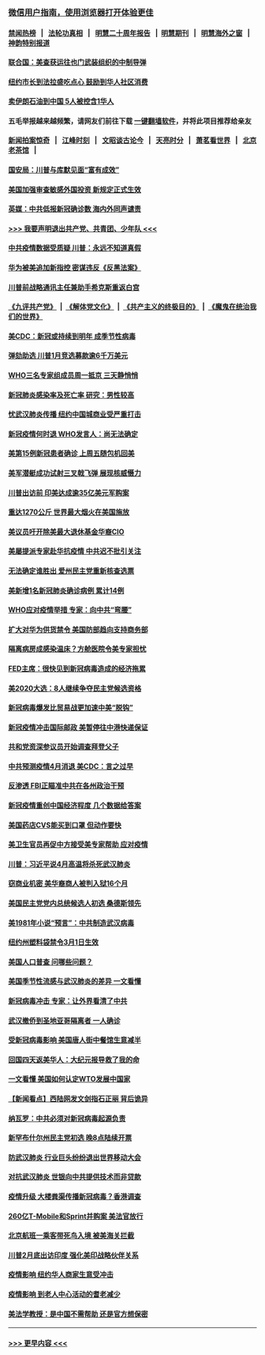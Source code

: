 ### [微信用户指南，使用浏览器打开体验更佳](https://github.com/gfw-breaker/banned-news1/blob/master/indexes/wechat-guide.md?t=0)
#### [禁闻热榜](热点新闻.md?t=0)  &nbsp;&nbsp;|&nbsp;&nbsp; [法轮功真相](https://github.com/gfw-breaker/truth/blob/master/README.md?t=0) &nbsp;&nbsp;|&nbsp;&nbsp; [明慧二十周年报告](https://github.com/gfw-breaker/mh-reports/blob/master/README.md?t=0) &nbsp;&nbsp;|&nbsp;&nbsp;[明慧期刊](https://github.com/gfw-breaker/mh-qikan) &nbsp;&nbsp;|&nbsp;&nbsp; [明慧海外之窗](https://github.com/gfw-breaker/mh-news/blob/master/README.md?t=0) &nbsp;&nbsp;|&nbsp;&nbsp; [神韵特别报道](https://github.com/gfw-breaker/mh-news/blob/master/shenyun.md?t=0)
#### [联合国：美查获运往也门武装组织的中制导弹](../pages/nsc412/n11868677.md?t=02142333) 
#### [纽约市长到法拉盛吃点心  鼓励到华人社区消费](../pages/nsc412/n11868197.md?t=02142333) 
#### [卖伊朗石油到中国  5人被控含1华人](../pages/nsc412/n11867988.md?t=02142333) 
#### 五毛举报越来越频繁，请网友们前往下载 [一键翻墙软件](https://github.com/gfw-breaker/ssr-accounts)，并将此项目推荐给亲友
#### [新闻拍案惊奇](https://github.com/gfw-breaker/banned-news1/blob/master/pages/link4.md) &nbsp;&nbsp;|&nbsp;&nbsp; [江峰时刻](https://github.com/gfw-breaker/banned-news1/blob/master/pages/link4.md) &nbsp;&nbsp;|&nbsp;&nbsp; [文昭谈古论今](https://github.com/gfw-breaker/banned-news1/blob/master/pages/link4.md) &nbsp;&nbsp;|&nbsp;&nbsp; [天亮时分](https://github.com/gfw-breaker/banned-news1/blob/master/pages/link4.md) &nbsp;&nbsp;|&nbsp;&nbsp; [萧茗看世界](https://github.com/gfw-breaker/banned-news1/blob/master/pages/link4.md) &nbsp;&nbsp;|&nbsp;&nbsp; [北京老茶馆](https://github.com/gfw-breaker/banned-news1/blob/master/pages/link4.md) &nbsp;&nbsp;|&nbsp;&nbsp; 
#### [国安局：川普与库默见面“富有成效”](../pages/nsc412/n11867976.md?t=02142333) 
#### [美国加强审查敏感外国投资 新规定正式生效](../pages/nsc412/n11868041.md?t=02142333) 
#### [英媒：中共低报新冠确诊数 海内外同声谴责](../pages/nsc412/n11867421.md?t=02142333) 
#### [>>> 我要声明退出共产党、共青团、少年队 <<<](https://github.com/begood0513/goodnews/blob/master/quit/letter.md) 
#### [中共疫情数据受质疑 川普：永远不知道真假](../pages/nsc412/n11867195.md?t=02142333) 
#### [华为被美追加新指控 密谋违反《反黑法案》](../pages/nsc412/n11867191.md?t=02142333) 
#### [川普前战略通讯主任兼助手希克斯重返白宫](../pages/nsc412/n11867104.md?t=02142333) 
#### [《九评共产党》](https://github.com/begood0513/9ping.md/blob/master/README.md) &nbsp;|&nbsp; [《解体党文化》](../../../../jtdwh.md/blob/master/README.md)  &nbsp;|&nbsp; [《共产主义的终极目的》](../../../../gczydzjmd.md/blob/master/README.md) &nbsp;|&nbsp; [《魔鬼在统治我们的世界》](../../../../mgztzwmdsj.md/blob/master/README.md) 
#### [美CDC：新冠或持续到明年 成季节性病毒](../pages/nsc412/n11867279.md?t=02142333) 
#### [弹劾助选 川普1月竞选募款逾6千万美元](../pages/nsc412/n11866950.md?t=02142333) 
#### [WHO三名专家组成员周一抵京 三天静悄悄](../pages/nsc412/n11866947.md?t=02142333) 
#### [新冠肺炎感染率及死亡率 研究：男性较高](../pages/nsc412/n11866956.md?t=02142333) 
#### [忧武汉肺炎传播 纽约中国城商业受严重打击](../pages/nsc412/n11866902.md?t=02142333) 
#### [新冠疫情何时退 WHO发言人：尚无法确定](../pages/nsc412/n11866864.md?t=02142333) 
#### [美第15例新冠患者确诊 上周五随包机回美](../pages/nsc412/n11866852.md?t=02142333) 
#### [美军潜艇成功试射三叉戟飞弹 展现核威慑力](../pages/nsc412/n11866046.md?t=02142333) 
#### [川普出访前 印美达成逾35亿美元军购案](../pages/nsc412/n11865444.md?t=02142333) 
#### [重达1270公斤 世界最大烟火在美国施放](../pages/nsc412/n11865198.md?t=02142333) 
#### [美议员吁开除美最大退休基金华裔CIO](../pages/nsc412/n11865230.md?t=02142333) 
#### [美屡提派专家赴华抗疫情 中共迟不批引关注](../pages/nsc412/n11864719.md?t=02142333) 
#### [无法确定谁胜出 爱州民主党重新核查选票](../pages/nsc412/n11864830.md?t=02142333) 
#### [美新增1名新冠肺炎确诊病例 累计14例](../pages/nsc412/n11864893.md?t=02142333) 
#### [WHO应对疫情举措 专家：向中共“弯腰”](../pages/nsc412/n11864727.md?t=02142333) 
#### [扩大对华为供货禁令 美国防部趋向支持商务部](../pages/nsc412/n11864773.md?t=02142333) 
#### [隔离病房成感染温床？方舱医院令美专家担忧](../pages/nsc412/n11864575.md?t=02142333) 
#### [FED主席：很快见到新冠病毒造成的经济拖累](../pages/nsc412/n11864507.md?t=02142333) 
#### [美2020大选：8人继续争夺民主党候选资格](../pages/nsc412/n11864327.md?t=02142333) 
#### [新冠病毒爆发比贸易战更加速中美“脱钩”](../pages/nsc412/n11864470.md?t=02142333) 
#### [新冠疫情冲击国际邮政 美暂停往中港快递保证](../pages/nsc412/n11864207.md?t=02142333) 
#### [共和党资深参议员开始调查拜登父子](../pages/nsc412/n11863984.md?t=02142333) 
#### [中共预测疫情4月消退 美CDC：言之过早](../pages/nsc412/n11864310.md?t=02142333) 
#### [反渗透 FBI正瞄准中共在各州政治干预](../pages/nsc412/n11864300.md?t=02142333) 
#### [新冠疫情重创中国经济程度 几个数据给答案](../pages/nsc412/n11864203.md?t=02142333) 
#### [美国药店CVS能买到口罩 但动作要快](../pages/nsc412/n11862438.md?t=02142333) 
#### [美卫生官员再促中方接受美专家帮助 应对疫情](../pages/nsc412/n11864043.md?t=02142333) 
#### [川普：习近平说4月高温将杀死武汉肺炎](../pages/nsc412/n11860814.md?t=02142333) 
#### [窃商业机密 美华裔商人被判入狱16个月](../pages/nsc412/n11863911.md?t=02142333) 
#### [美国民主党党内总统候选人初选 桑德斯领先](../pages/nsc412/n11863475.md?t=02142333) 
#### [美1981年小说“预言”：中共制造武汉病毒](../pages/nsc412/n11863306.md?t=02142333) 
#### [纽约州塑料袋禁令3月1日生效](../pages/nsc412/n11862832.md?t=02142333) 
#### [美国人口普查  问哪些问题？](../pages/nsc412/n11862808.md?t=02142333) 
#### [美国季节性流感与武汉肺炎的差异 一文看懂](../pages/nsc412/n11862428.md?t=02142333) 
#### [新冠病毒冲击 专家：让外界看清了中共](../pages/nsc412/n11862280.md?t=02142333) 
#### [武汉撤侨到圣地亚哥隔离者 一人确诊](../pages/nsc412/n11862460.md?t=02142333) 
#### [受新冠病毒影响 美国唐人街中餐馆生意减半](../pages/nsc412/n11861940.md?t=02142333) 
#### [回国四天返美华人：大纪元报导救了我的命](../pages/nsc412/n11862181.md?t=02142333) 
#### [一文看懂 美国如何认定WTO发展中国家](../pages/nsc412/n11862051.md?t=02142333) 
#### [【新闻看点】西陆网发文剑指石正丽 背后诡异](../pages/nsc412/n11861792.md?t=02142333) 
#### [纳瓦罗：中共必须对新冠病毒起源负责](../pages/nsc412/n11861810.md?t=02142333) 
#### [新罕布什尔州民主党初选 晚8点陆续开票](../pages/nsc412/n11861872.md?t=02142333) 
#### [防武汉肺炎 行业巨头纷纷退出世界移动大会](../pages/nsc412/n11861795.md?t=02142333) 
#### [对抗武汉肺炎 世银向中共提供技术而非贷款](../pages/nsc412/n11861652.md?t=02142333) 
#### [疫情升级 大楼粪渠传播新冠病毒？香港调查](../pages/nsc412/n11861556.md?t=02142333) 
#### [260亿T-Mobile和Sprint并购案 美法官放行](../pages/nsc412/n11861511.md?t=02142333) 
#### [北京航班一乘客带死鸟入境 被美海关拦截](../pages/nsc412/n11861317.md?t=02142333) 
#### [川普2月底出访印度 强化美印战略伙伴关系](../pages/nsc412/n11860557.md?t=02142333) 
#### [疫情影响  纽约华人商家生意受冲击](../pages/nsc412/n11860284.md?t=02142333) 
#### [疫情影响  到老人中心活动的耆老减少](../pages/nsc412/n11860199.md?t=02142333) 
#### [美法学教授：是中国不需帮助 还是官方想保密](../pages/nsc412/n11859492.md?t=02142333) 

----
#### [ >>> 更早内容 <<< ](../indexes/nsc412-earlier.md)
